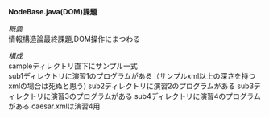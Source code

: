 **NodeBase.java(DOM)課題**

*概要*  
情報構造論最終課題,DOM操作にまつわる


*構成*  
sampleディレクトリ直下にサンプル一式  
sub1ディレクトリに演習1のプログラムがある（サンプルxml以上の深さを持つxmlの場合は死ぬと思う)
sub2ディレクトリに演習2のプログラムがある
sub3ディレクトリに演習3のプログラムがある
sub4ディレクトリに演習4のプログラムがある
caesar.xmlは演習4用
